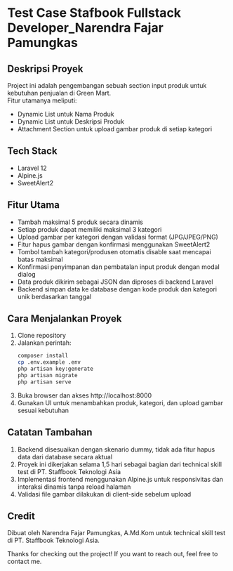 # Test Case Stafbook Fullstack Developer_Narendra Fajar Pamungkas

## Deskripsi Proyek

Project ini adalah pengembangan sebuah section input produk untuk kebutuhan penjualan di Green Mart.  
Fitur utamanya meliputi:  
- Dynamic List untuk Nama Produk  
- Dynamic List untuk Deskripsi Produk  
- Attachment Section untuk upload gambar produk di setiap kategori

## Tech Stack

- Laravel 12  
- Alpine.js  
- SweetAlert2  

## Fitur Utama

- Tambah maksimal 5 produk secara dinamis  
- Setiap produk dapat memiliki maksimal 3 kategori  
- Upload gambar per kategori dengan validasi format (JPG/JPEG/PNG)  
- Fitur hapus gambar dengan konfirmasi menggunakan SweetAlert2  
- Tombol tambah kategori/produsen otomatis disable saat mencapai batas maksimal  
- Konfirmasi penyimpanan dan pembatalan input produk dengan modal dialog  
- Data produk dikirim sebagai JSON dan diproses di backend Laravel  
- Backend simpan data ke database dengan kode produk dan kategori unik berdasarkan tanggal

## Cara Menjalankan Proyek

1. Clone repository  
2. Jalankan perintah:  
   ```bash
   composer install
   cp .env.example .env
   php artisan key:generate
   php artisan migrate
   php artisan serve
3. Buka browser dan akses http://localhost:8000
4. Gunakan UI untuk menambahkan produk, kategori, dan upload gambar sesuai kebutuhan

## Catatan Tambahan
1. Backend disesuaikan dengan skenario dummy, tidak ada fitur hapus data dari database secara aktual
2. Proyek ini dikerjakan selama 1,5 hari sebagai bagian dari technical skill test di PT. Staffbook Teknologi Asia
3. Implementasi frontend menggunakan Alpine.js untuk responsivitas dan interaksi dinamis tanpa reload halaman
4. Validasi file gambar dilakukan di client-side sebelum upload

## Credit
Dibuat oleh Narendra Fajar Pamungkas, A.Md.Kom untuk technical skill test di PT. Staffbook Teknologi Asia.

Thanks for checking out the project!
If you want to reach out, feel free to contact me.
